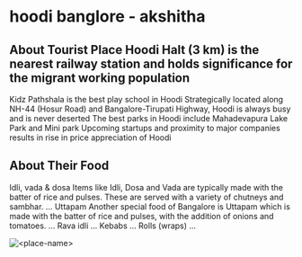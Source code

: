 # hoodi banglore - akshitha

## About Tourist Place Hoodi Halt (3 km) is the nearest railway station and holds significance for the migrant working population
Kidz Pathshala is the best play school in Hoodi
Strategically located along NH-44 (Hosur Road) and Bangalore-Tirupati Highway, Hoodi is always busy and is never deserted
The best parks in Hoodi include Mahadevapura Lake Park and Mini park
Upcoming startups and proximity to major companies results in rise in price appreciation of Hoodi

## About Their Food
Idli, vada & dosa Items like Idli, Dosa and Vada are typically made with the batter of rice and pulses. These are served with a variety of chutneys and sambhar. ...
Uttapam Another special food of Bangalore is Uttapam which is made with the batter of rice and pulses, with the addition of onions and tomatoes. ...
Rava idli ...
Kebabs ...
Rolls (wraps) ...

<img align="center" src="https://www.bing.com/images/search?view=detailV2&ccid=cg6V%2bMzE&id=71D03529554040E45834CDA3835C85C4D8DC1E37&thid=OIP.cg6V-MzEhLTWMEdG5qSwyQHaDs&mediaurl=https%3a%2f%2fs3-ap-southeast-1.amazonaws.com%2fhousingman-v2%2fperspectives%2fimages%2f16230%2foriginal%2fVaishno_Signature-6.jpeg%3f1543666066&exph=667&expw=1336&q=hoodi+banglore&simid=608024738067256442&FORM=IRPRST&ck=7734BA571ABC499B320A8469FE389A20&selectedIndex=0&ajaxhist=0&ajaxserp=0" alt="<place-name>"/>

<!--Example: <img align="center" src="https://lotustours.in/assets/img/taj/photo-room-detail-1.jpg" alt="Taj Mahal"/> -->
